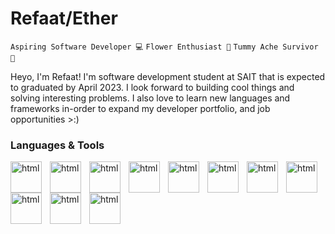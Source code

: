 # Refaat/Ether
`Aspiring Software Developer 💻` `Flower Enthusiast 🌻` `Tummy Ache Survivor 🥇`

<p>
Heyo, I'm Refaat! I'm software development student at SAIT that is expected to graduated by April 2023. I look forward to building cool things and solving interesting problems. I also love to learn new languages and frameworks in-order to expand my developer portfolio, and job opportunities >:)
</p>


### Languages & Tools
<img align="left" alt="html" width="50px" style="padding-right:10px;" src="https://cdn.jsdelivr.net/gh/devicons/devicon/icons/html5/html5-plain.svg" />  
<img align="left" alt="html" width="50px" style="padding-right:10px;" src="https://cdn.jsdelivr.net/gh/devicons/devicon/icons/css3/css3-plain.svg" />  
<img align="left" alt="html" width="50px" style="padding-right:10px;" src="https://cdn.jsdelivr.net/gh/devicons/devicon/icons/javascript/javascript-plain.svg"  />  
<img align="left" alt="html" width="50px" style="padding-right:10px;" src="https://cdn.jsdelivr.net/gh/devicons/devicon/icons/nodejs/nodejs-original.svg"  />  
<img align="left" alt="html" width="50px" style="padding-right:10px;" src="https://cdn.jsdelivr.net/gh/devicons/devicon/icons/python/python-original.svg"  /> 
<img align="left" alt="html" width="50px" style="padding-right:10px;" src="https://cdn.jsdelivr.net/gh/devicons/devicon/icons/java/java-original.svg"  />
<img align="left" alt="html" width="50px" style="padding-right:10px;" src="https://cdn.jsdelivr.net/gh/devicons/devicon/icons/mongodb/mongodb-plain.svg"   />
<img align="left" alt="html" width="50px" style="padding-right:10px;" src="https://cdn.jsdelivr.net/gh/devicons/devicon/icons/mysql/mysql-original.svg"   />
<img align="left" alt="html" width="50px" style="padding-right:10px;" src="https://cdn.jsdelivr.net/gh/devicons/devicon/icons/react/react-original.svg"    />
<img align="left" alt="html" width="50px" style="padding-right:10px;" src="https://cdn.jsdelivr.net/gh/devicons/devicon/icons/express/express-original.svg"    />
<img align="left" alt="html" width="50px" style="padding-right:10px;" src="https://cdn.jsdelivr.net/gh/devicons/devicon/icons/vscode/vscode-original.svg"    />
<br></br>
<hr></hr>


